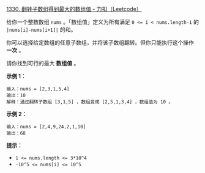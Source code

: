 [1330. 翻转子数组得到最大的数组值 - 力扣（Leetcode）](https://leetcode.cn/problems/reverse-subarray-to-maximize-array-value/description/)

给你一个整数数组 `nums` 。「数组值」定义为所有满足 `0 <= i < nums.length-1` 的 `|nums[i]-nums[i+1]|` 的和。

你可以选择给定数组的任意子数组，并将该子数组翻转。但你只能执行这个操作 **一次** 。

请你找到可行的最大 **数组值** 。

 

**示例 1：**

```
输入：nums = [2,3,1,5,4]
输出：10
解释：通过翻转子数组 [3,1,5] ，数组变成 [2,5,1,3,4] ，数组值为 10 。
```

**示例 2：**

```
输入：nums = [2,4,9,24,2,1,10]
输出：68
```

 

**提示：**

- `1 <= nums.length <= 3*10^4`
- `-10^5 <= nums[i] <= 10^5`